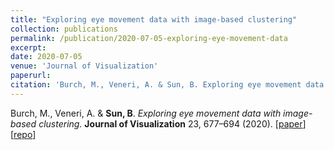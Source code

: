 ```yaml
---
title: "Exploring eye movement data with image-based clustering"
collection: publications
permalink: /publication/2020-07-05-exploring-eye-movement-data
excerpt: 
date: 2020-07-05
venue: 'Journal of Visualization'
paperurl: 
citation: 'Burch, M., Veneri, A. & Sun, B. Exploring eye movement data with image-based clustering. J Vis 23, 677–694 (2020).'
---
```

Burch, M., Veneri, A. & **Sun, B**. *Exploring eye movement data with image-based clustering.* **Journal of Visualization** 23, 677–694 (2020). \[[paper](https://sunbangjie.github.io/academic-pages/files/EyeMovement.pdf)\] \[[repo](https://github.com/veneres/EyeCloud)\]